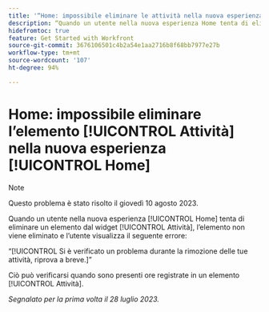 ```yaml
---
title: '“Home: impossibile eliminare le attività nella nuova esperienza Home”'
description: “Quando un utente nella nuova esperienza Home tenta di eliminare un elemento dal widget Attività, l’elemento non viene eliminato e l’utente visualizza un errore.”
hidefromtoc: true
feature: Get Started with Workfront
source-git-commit: 3676106501c4b2a54e1aa2716b8f68bb7977e27b
workflow-type: tm+mt
source-wordcount: '107'
ht-degree: 94%

---
```



# Home: impossibile eliminare l’elemento [!UICONTROL Attività] nella nuova esperienza [!UICONTROL Home]

>[!NOTE]
>
>Questo problema è stato risolto il giovedì 10 agosto 2023.

Quando un utente nella nuova esperienza [!UICONTROL Home] tenta di eliminare un elemento dal widget [!UICONTROL Attività], l’elemento non viene eliminato e l’utente visualizza il seguente errore:

“[!UICONTROL Si è verificato un problema durante la rimozione delle tue attività, riprova a breve.]”

Ciò può verificarsi quando sono presenti ore registrate in un elemento [!UICONTROL Attività].

_Segnalato per la prima volta il 28 luglio 2023._

